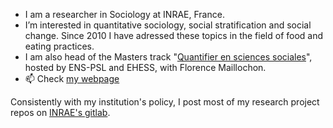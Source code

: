 - I am a researcher in Sociology at INRAE, France.
- I’m interested in quantitative sociology, social stratification and social change. Since 2010 I have adressed these topics in the field of food and eating practices.
- I am also head of the Masters track "[Quantifier en sciences sociales](https://master-sciences-sociales.ens.psl.eu/qess-presentation/)", hosted by ENS-PSL and EHESS, with Florence Maillochon.
- 📫 Check [my webpage](https://www.cmh.ens.fr/author/marie-plessz/)

Consistently with my institution's policy, I post most of my research project repos on [INRAE's gitlab](https://forgemia.inra.fr/marie.plessz).

<!---
mplessz/mplessz is a ✨ special ✨ repository because its `README.md` (this file) appears on your GitHub profile.
You can click the Preview link to take a look at your changes.
--->

